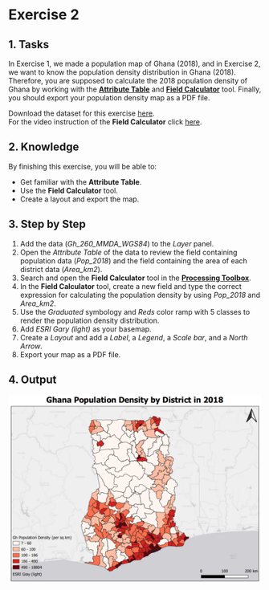 # Exercise 2

## 1. Tasks

In Exercise 1, we made a population map of Ghana (2018), and in Exercise 2, we want to know the population density distribution in Ghana (2018). Therefore, you are supposed to calculate the 2018 population density of Ghana by working with the [**Attribute Table**](https://docs.qgis.org/3.10/en/docs/user_manual/working_with_vector/attribute_table.html?highlight=attribute#introducing-the-attribute-table-interface) and [**Field Calculator**](https://docs.qgis.org/3.10/en/docs/training_manual/processing/vector_calculator.html?highlight=field%20calculator#vector-calculator) tool. Finally, you should export your population density map as a PDF file.

Download the dataset for this exercise [here]().<br>
For the video instruction of the **Field Calculator** click [here](https://www.youtube.com/watch?v=PkGON2G8vEU).

## 2. Knowledge

 By finishing this exercise, you will be able to:

- Get familiar with the **Attribute Table**.
- Use the **Field Calculator** tool.
- Create a layout and export the map.

## 3. Step by Step
1. Add the data (_Gh_260_MMDA_WGS84_) to the _Layer_ panel.
2. Open the _Attribute Table_ of the data to review the field containing population data (_Pop\_2018_) and the field containing the area of each district data (_Area\_km2_).
3. Search and open the **Field Calculator** tool in the [**Processing Toolbox**](https://docs.qgis.org/3.10/en/docs/user_manual/processing/toolbox.html?highlight=processing%20toolbox#the-toolbox).
4. In the **Field Calculator** tool, create a new field and type the correct expression for calculating the population density by using _Pop\_2018_ and _Area\_km2_.
5. Use the _Graduated_ symbology and _Reds_ color ramp with 5 classes to render the population density distribution.
6. Add _ESRI Gary (light)_ as your basemap.
7. Create a _Layout_ and add a _Label_, a _Legend_, a _Scale bar_, and a _North Arrow_.
8. Export your map as a PDF file.
  
## 4. Output
![densitymap](../../../images/Export_ur_own_map/MyDensityMap.png)